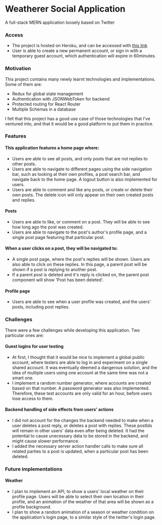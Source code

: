 # Weatherer Social Application
A full-stack MERN application loosely based on Twitter

### Access
- The project is hosted on Heroku, and can be accessed with [this link](https://sleepy-bastion-10961.herokuapp.com)
- User is able to create a new permanent account, or sign in with a temporary guest account, which authentication will expire in 60minutes.

### Motivation
This project contains many newly learnt technologies and implementations. Some of them are:
- Redux for global state management
- Authentication with JSONWebToken for backend
- Protected routing for React Router
- Multiple Schemas in a database

I felt that this project has a good use case of those technologies that I've ventured into, and that it would be a good platform to put them in practice.

### Features
#### This application features a home page where:
- Users are able to see all posts, and only posts that are not replies to other posts.
- Users are able to navigate to different pages using the side navigation bar, such as looking at their own profiles, a post search bar, and navigate back to the home page. A logout button is also implemented for users.
- Users are able to comment and like any posts, or create or delete their own posts. The delete icon will only appear on their own created posts and replies.

#### Posts
- Users are able to like, or comment on a post. They will be able to see how long ago the post was created.
- Users are able to navigate to the post's author's profile page, and a single post page featuring that particular post.

#### When a user clicks on a post, they will be navigated to:
- A single post page, where the post's replies will be shown. Users are also able to click on these replies. In this page, a parent post will be shown if a post is replying to another post.
- If a parent post is deleted and it's reply is clicked on, the parent post component will show 'Post has been deleted'.

#### Profile page
- Users are able to see when a user profile was created, and the users' posts, including post replies.

### Challenges
There were a few challenges while developing this application. Two particular ones are:
#### Guest logins for user testing
- At first, I thought that it would be nice to implement a global public account, where testers are able to log in and experiment on a single shared account. It was eventually deemed a dangerous solution, and the idea of multiple users using one account at the same time was not a smart one.
- I implement a random number generator, where accounts are created based on that number. A password generator was also implemented. Therefore, these test accounts are only valid for an hour, before users lose access to them.

#### Backend handling of side effects from users' actions
- I did not account for the changes the backend needed to make when a user deletes a post reply, or deletes a post with replies. These postIds will remain in other users' data even after being deleted. It had the potential to cause unecessary data to be stored in the backend, and might cause slower performance.
- I added the necessary server action handler calls to make sure all related parties to a post is updated, when a particular post has been deleted.

### Future implementations
#### Weather
- I plan to implement an API, to show a users' local weather on their profile page. Users will be able to select their own location in their profile, and an animation of the weather of that area will be shown as a profile background.
- I plan to show a random animation of a season or weather condition on the application's login page, to a similar style of the twitter's login page.
